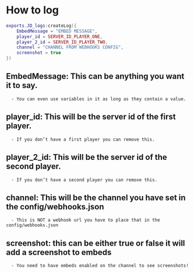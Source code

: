 # How to log

```lua
exports.JD_logs:createLog({
    EmbedMessage = "EMBED MESSAGE",
    player_id = SERVER_ID_PLAYER_ONE,
    player_2_id = SERVER_ID_PLAYER_TWO,
    channel = "CHANNEL FROM WEBHOOKS CONFIG",
    screenshot = true
})
```

## EmbedMessage: This can be anything you want it to say.
      - You can even use variables in it as long as they contain a value.
## player_id: This will be the server id of the first player.
      - If you don’t have a first player you can remove this.
## player_2_id: This will be the server id of the second player.
      - If you don’t have a second player you can remove this.
## channel: This will be the channel you have set in the config/webhooks.json
      - This is NOT a webhook url you have to place that in the config/webhooks.json
## screenshot: this can be either true or false it will add a screenshot to embeds
      - You need to have embeds enabled on the channel to see screenshots!